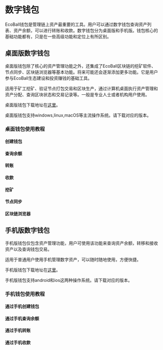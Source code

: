 # 数字钱包

EcoBall钱包是管理链上资产最重要的工具。用户可以通过数字钱包查询资产列表、资产余额，可以进行转账和收款。数字钱包分为桌面版和手机版。钱包核心的基础功能都有，只是在一些高级功能和定位上有所区别。

## 桌面版数字钱包

桌面版钱包除了核心的资产管理功能之外，还集成了EcoBall区块链的挖矿软件、节点同步、区块链浏览器等基本功能。将来可能还会逐渐添加更多功能。它是用户参与EcoBall生态建设和投资赚钱的基础工具。

适用于矿工挖矿、验证节点打包交易和区块生产，通过计算机桌面执行资产管理和资产分配、查询区块状态和交易记录等。一般是专业人士或者机构用户使用。

桌面版钱包下载地址在[这里](http://www.github.com/ecoballorg/deskwallet)。

桌面版钱包支持windows,linux,macOS等主流操作系统。请下载对应的版本。

### 桌面钱包使用教程

#### 创建钱包

#### 查询余额

#### 转账

#### 收款

#### 挖矿

#### 节点同步

#### 区块链浏览器

## 手机版数字钱包

手机版钱包仅包含资产管理功能，用户可使用该功能来查询资产余额，转移和接收资产以及查询钱包交易。

适用于普通用户使用手机管理数字资产，可以随时随地使用，方便快捷。

手机版钱包下载地址在[这里](http://www.github.com/ecoballorg/mobilewallet)。

手机版钱包支持android和ios这两种操作系统。请下载对应的版本。

### 手机钱包使用教程

#### 通过手机创建钱包

#### 通过手机查询余额

#### 通过手机转账

#### 通过手机收款

